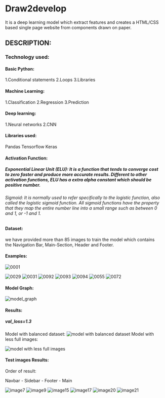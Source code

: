 # Draw2develop
It is a deep learning model which extract features and  creates a HTML/CSS based single page website from components drawn on paper.

## DESCRIPTION:

### Technology  used:
#### Basic Python:
1.Conditional statements
2.Loops
3.Libraries

#### Machine Learning:
1.Classification
2.Regression
3.Prediction

#### Deep learning:
1.Neural networks
2.CNN

#### Libraries used:
Pandas
Tensorflow
Keras

#### Activation Function:

##### Exponential Linear Unit (ELU): It is a function that tends to converge cost to zero faster and produce more accurate results. Different to other activation functions, ELU has a extra alpha constant which should be positive number.

###### Sigmoid: It is normally used to refer specifically to the logistic function, also called the logistic sigmoid function. All sigmoid functions have the property that they map the entire number line into a small range such as between 0 and 1, or -1 and 1.


#### Dataset:
we have provided more than 85 images to train the model which contains the Navigation Bar, Main-Section, Header and Footer.

#### Examples:
![0001](https://user-images.githubusercontent.com/89780927/174645826-d7019c3a-04d4-45cd-92ee-67ad2b0e318f.jpg)


![0029](https://user-images.githubusercontent.com/89780927/174645844-f5dbfd00-5c6a-4859-806a-32dc29953066.jpg)
![0031](https://user-images.githubusercontent.com/89780927/174645871-31950a56-0095-49ef-a43d-163c2eb9fe7d.jpg)
![0092](https://user-images.githubusercontent.com/89780927/174646657-2f4d013c-befc-455f-89c6-5458c3dd95e8.jpg)
![0093](https://user-images.githubusercontent.com/89780927/174646661-b9aaf283-15d2-40e2-87d5-98387664197b.jpg)
![0094](https://user-images.githubusercontent.com/89780927/174646665-3e5dae63-1d02-4ea6-bbc8-9995aa998cb5.jpg)
![0055](https://user-images.githubusercontent.com/89780927/174648500-8330c2ba-2fc2-403d-bc31-6623f614d126.jpg)
![0072](https://user-images.githubusercontent.com/89780927/174648528-3413c241-3367-4517-a812-9396623d3aa3.jpg)


#### Model Graph:
![model_graph](https://user-images.githubusercontent.com/89780927/174647501-377640ab-dfa3-4850-88ed-d29262367a1c.png)



#### Results:
##### val_loss=1.3

Model with balanced dataset:
![model with balanced dataset](https://user-images.githubusercontent.com/89780927/174647135-28c27355-b3e5-49e0-b9d4-4bd9ae28f578.png)
Model with less full images:

![model with less full images](https://user-images.githubusercontent.com/89780927/174647155-321732c7-5b44-4884-b309-b8ad45fe25aa.png)

#### Test images Results:
Order of result:

Navbar - Sidebar - Footer - Main

![image7](https://user-images.githubusercontent.com/89780927/174647328-87e5f110-49ec-443d-81f0-c025c605859f.png)
![image9](https://user-images.githubusercontent.com/89780927/174647337-a22c68e3-aaf3-4180-ae42-a84c51f66a43.png)
![image15](https://user-images.githubusercontent.com/89780927/174647339-010c6683-c559-4eeb-8e30-93c565f24cf5.png)
![image17](https://user-images.githubusercontent.com/89780927/174647343-4d7d7c24-aecd-4299-b862-71fe3a78699e.png)
![image20](https://user-images.githubusercontent.com/89780927/174647346-020f8aea-aad6-4df3-9acf-e9fdc9876830.png)
![image21](https://user-images.githubusercontent.com/89780927/174647350-718037b8-d8b5-4f08-9e40-5fb12ab47a3b.png)

